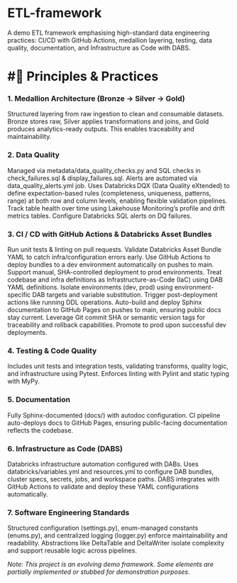 # ETL-framework

A demo ETL framework emphasising high-standard data engineering practices: CI/CD with GitHub Actions, medallion layering, testing, data quality, documentation, and Infrastructure as Code with DABS.

# #🚦 Principles & Practices
### 1. Medallion Architecture (Bronze → Silver → Gold)
Structured layering from raw ingestion to clean and consumable datasets. Bronze stores raw, Silver applies transformations and joins, and Gold produces analytics-ready outputs. This enables traceability and maintainability.

### 2. Data Quality
Managed via metadata/data_quality_checks.py and SQL checks in check_failures.sql & display_failures.sql. Alerts are automated via data_quality_alerts.yml job. 
Uses Databricks DQX (Data Quality eXtended) to define expectation-based rules (completeness, uniqueness, patterns, range) at both row and column levels, enabling flexible validation pipelines.
Track table health over time using Lakehouse Monitoring’s profile and drift metrics tables.
Configure Databricks SQL alerts on DQ failures.

### 3. CI / CD with GitHub Actions & Databricks Asset Bundles
Run unit tests & linting on pull requests.
Validate Databricks Asset Bundle YAML to catch infra/configuration errors early.
Use GitHub Actions to deploy bundles to a dev environment automatically on pushes to main.
Support manual, SHA-controlled deployment to prod environments.
Treat codebase and infra definitions as Infrastructure-as-Code (IaC) using DAB YAML definitions.
Isolate environments (dev, prod) using environment-specific DAB targets and variable substitution.
Trigger post-deployment actions like running DDL operations.
Auto-build and deploy Sphinx documentation to GitHub Pages on pushes to main, ensuring public docs stay current.
Leverage Git commit SHA or semantic version tags for traceability and rollback capabilities.
Promote to prod upon successful dev deployments.

### 4. Testing & Code Quality
Includes unit tests and integration tests, validating transforms, quality logic, and infrastructure using Pytest.
Enforces linting with Pylint and static typing with MyPy.

### 5. Documentation
Fully Sphinx-documented (docs/) with autodoc configuration.
CI pipeline auto-deploys docs to GitHub Pages, ensuring public-facing documentation reflects the codebase.

### 6. Infrastructure as Code (DABS)
Databricks infrastructure automation configured with DABs.
Uses databricks/variables.yml and resources.yml to configure DAB bundles, cluster specs, secrets, jobs, and workspace paths.
DABS integrates with GitHub Actions to validate and deploy these YAML configurations automatically.

### 7. Software Engineering Standards
Structured configuration (settings.py), enum-managed constants (enums.py), and centralized logging (logger.py) enforce maintainability and readability.
Abstractions like DeltaTable and DeltaWriter isolate complexity and support reusable logic across pipelines.


*Note: This project is an evolving demo framework. Some elements are partially implemented or stubbed for demonstration purposes.*
